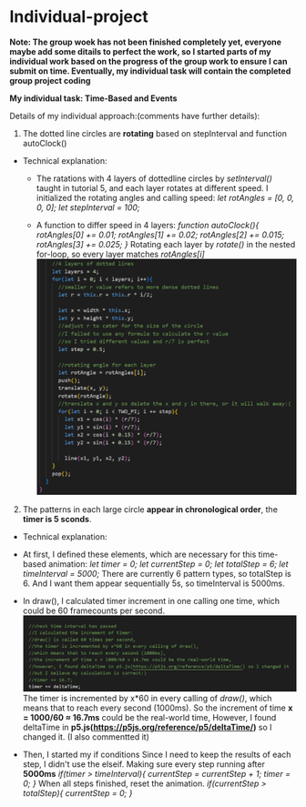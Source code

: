 # Individual-project
**Note: The group woek has not been finished completely yet, everyone maybe add some ditails to perfect the work,
so I started parts of my individual work based on the progress of the group work to ensure I can submit on time.
Eventually, my individual task will contain the completed group project coding**



**My individual task: Time-Based and Events**

Details of my individual approach:(comments have further details):

1. The dotted line circles are **rotating** based on stepInterval and function autoClock()

- Technical explanation:
  - The ratations with 4 layers of dottedline circles by *setInterval()* taught in tutorial 5, and each layer rotates at different speed.
  I initialized the rotating angles and calling speed:
*let rotAngles = [0, 0, 0, 0];
let stepInterval = 100;*

  - A function to differ speed in 4 layers:
*function autoClock(){
  rotAngles[0] += 0.01;
  rotAngles[1] += 0.02;
  rotAngles[2] += 0.015;
  rotAngles[3] += 0.025;
}*
Rotating each layer by *rotate()* in the nested for-loop, so every layer matches *rotAngles[i]*
![alt text](image.png)

2. The patterns in each large circle **appear in chronological order**, the **timer is 5 sconds**.

- Technical explanation:
 - At first, I defined these elements, which are necessary for this time-based animation:
*let timer = 0;
let currentStep = 0;
let totalStep = 6;
let timeInterval = 5000;*
There are currently 6 pattern types, so totalStep is 6. And I want them appear sequentially 5s, so timeInterval is 5000ms.

- In draw(), I calculated timer increment in one calling one time, which could be 60 framecounts per second.
![alt text](image-1.png)
The timer is incremented by x*60 in every calling of *draw()*, which means that to reach every second (1000ms).
So the increment of time **x = 1000/60 ≈ 16.7ms** could be the real-world time,
However, I found deltaTime in **p5.js(https://p5js.org/reference/p5/deltaTime/)** so I changed it.
(I also commentted it)

- Then, I started my if conditions
Since I need to keep the results of each step, I didn't use the elseif.
Making sure every step running after **5000ms**
  *if(timer > timeInterval){
    currentStep = currentStep + 1;
    timer = 0;
  }*
When all steps finished, reset the animation.
  *if(currentStep > totalStep){
    currentStep = 0;
  }*
